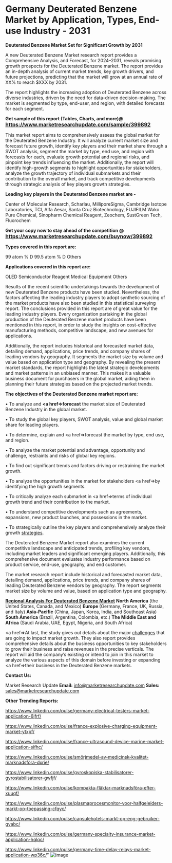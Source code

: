 # Germany Deuterated Benzene Market by Application, Types, End-use Industry - 2031

<strong>Deuterated Benzene Market Set for Significant Growth by 2031</strong>

A new Deuterated Benzene Market research report provides a Comprehensive Analysis, and Forecast, for 2024–2031, reveals promising growth prospects for the Deuterated Benzene market. The report provides an in-depth analysis of current market trends, key growth drivers, and future projections, predicting that the market will grow at an annual rate of XX% to reach $XXX by 2031.

The report highlights the increasing adoption of Deuterated Benzene across diverse industries, driven by the need for data-driven decision-making. The market is segmented by type, end-user, and region, with detailed forecasts for each segment.

<strong>Get sample of this report (Tables, Charts, and more)@ <a href=https://www.marketresearchupdate.com/sample/399892><font size=3 color=#0000ff>https://www.marketresearchupdate.com/sample/399892</font></a></strong>

This market report aims to comprehensively assess the global market for the Deuterated Benzene Industry. It will analyze current market size and forecast future growth, identify key players and their market share through a SWOT analysis, segment the market by type, end use, and region with forecasts for each, evaluate growth potential and regional risks, and pinpoint key trends influencing the market. Additionally, the report will identify high-growth segments to highlight opportunities for stakeholders, analyze the growth trajectory of individual submarkets and their contribution to the overall market, and track competitive developments through strategic analysis of key players growth strategies.

<strong>Leading key players in the Deuterated Benzene market are -</strong>

Center of Molecular Research, Scharlau, MilliporeSigma, Cambridge Isotope Laboratories, TCI, Alfa Aesar, Santa Cruz Biotechnology, FUJIFILM Wako Pure Chemical, Sinopharm Chemical Reagent, Zeochem, SustGreen Tech, Fluorochem

<strong>Get your copy now to stay ahead of the competition @ <a href=https://www.marketresearchupdate.com/buynow/399892><font size=3 color=#0000ff>https://www.marketresearchupdate.com/buynow/399892</font></a></strong>

<strong>Types covered in this report are:</strong>

99 atom % D
99.5 atom % D
Others

<strong>Applications covered in this report are:</strong>

OLED
Semiconductor
Reagent
Medical Equipment
Others

Results of the recent scientific undertakings towards the development of new Deuterated Benzene products have been studied. Nevertheless, the factors affecting the leading industry players to adopt synthetic sourcing of the market products have also been studied in this statistical surveying report. The conclusions provided in this report are of great value for the leading industry players. Every organization partaking in the global production of the Deuterated Benzene market products have been mentioned in this report, in order to study the insights on cost-effective manufacturing methods, competitive landscape, and new avenues for applications.

Additionally, the report includes historical and forecasted market data, detailing demand, applications, price trends, and company shares of leading vendors by geography. It segments the market size by volume and value based on application type and geography. By revealing the present market standards, the report highlights the latest strategic developments and market patterns in an unbiased manner. This makes it a valuable business document for purchasers in the global market, aiding them in planning their future strategies based on the projected market trends.

<strong>The objectives of the Deuterated Benzene market report are:</strong>

• To analyze and <strong><a href=><strong>forecast</strong></a></strong> the market size of Deuterated Benzene Industry in the global market.

• To study the global key players, SWOT analysis, value and global market share for leading players.

• To determine, explain and <a href=>forecast</a> the market by type, end use, and region.

• To analyze the market potential and advantage, opportunity and challenge, restraints and risks of global key regions.

• To find out significant trends and factors driving or restraining the market growth.

• To analyze the opportunities in the market for stakeholders <a href=>by</a> identifying the high growth segments.

• To critically analyze each submarket in <a href=>terms</a> of individual growth trend and their contribution to the market.

• To understand competitive developments such as agreements, expansions, new product launches, and possessions in the market.

• To strategically outline the key players and comprehensively analyze their growth <a href=ASDF881288>strategies</a>.

The Deuterated Benzene Market report also examines the current competitive landscape and anticipated trends, profiling key vendors, including market leaders and significant emerging players. Additionally, this comprehensive document evaluates industry performance based on product service, end-use, geography, and end customer.

The market research report include historical and forecasted market data, detailing demand, applications, price trends, and company shares of leading Deuterated Benzene vendors by geography. The report segments market size by volume and value, based on application type and geography.

<strong><u><b>Regional Analysis For Deuterated Benzene Market</b></u></strong>
<strong><b>North America</b></strong> (the United States, Canada, and Mexico)
<strong><b>Europe </b></strong>(Germany, France, UK, Russia, and Italy)
<strong><b>Asia-Pacific</b></strong> (China, Japan, Korea, India, and Southeast Asia)
<strong><b>South America</b></strong> (Brazil, Argentina, Colombia, etc.)
<strong><b>The Middle East and Africa</b></strong> (Saudi Arabia, UAE, Egypt, Nigeria, and South Africa)

<a href=>At last,</a> the study gives out details about the major <a href=ASDF991299>challenges</a> that are going to impact market growth. They also report provides comprehensive details about the business opportunities to key stakeholders to grow their business and raise revenues in the precise verticals. The report will aid the company’s existing or intend to join in this market to analyze the various aspects of this domain before investing or expanding <a href=>their</a> business in the Deuterated Benzene markets.

<strong>Contact Us:</strong>

Market Research Update
<strong>Email:</strong> info@marketresearchupdate.com
<strong>Sales:</strong> sales@marketresearchupdate.com

<strong>Other Trending Reports:</strong>

<a href=https://www.linkedin.com/pulse/germany-electrical-testers-market-application-6jfrf/>https://www.linkedin.com/pulse/germany-electrical-testers-market-application-6jfrf/</a>

<a href=https://www.linkedin.com/pulse/france-explosive-charging-equipment-market-ytxpf/>https://www.linkedin.com/pulse/france-explosive-charging-equipment-market-ytxpf/</a>

<a href=https://www.linkedin.com/pulse/france-ultrasound-device-marine-market-application-sifhc/>https://www.linkedin.com/pulse/france-ultrasound-device-marine-market-application-sifhc/</a>

<a href=https://www.linkedin.com/pulse/smörjmedel-av-medicinsk-kvalitet-marknadsföra-dxrie/>https://www.linkedin.com/pulse/smörjmedel-av-medicinsk-kvalitet-marknadsföra-dxrie/</a>

<a href=https://www.linkedin.com/pulse/gyroskopiska-stabilisatorer-gyrostabilisatorer-gwfjf/>https://www.linkedin.com/pulse/gyroskopiska-stabilisatorer-gyrostabilisatorer-gwfjf/</a>

<a href=https://www.linkedin.com/pulse/kompakta-fläktar-marknadsföra-efter-xuuqf/>https://www.linkedin.com/pulse/kompakta-fläktar-marknadsföra-efter-xuuqf/</a>

<a href=https://www.linkedin.com/pulse/plasmaprocesmonitor-voor-halfgeleiders-markt-op-toepassing-cfqyc/>https://www.linkedin.com/pulse/plasmaprocesmonitor-voor-halfgeleiders-markt-op-toepassing-cfqyc/</a>

<a href=https://www.linkedin.com/pulse/capsulehotels-markt-op-eng-gebruiker-gvabc/>https://www.linkedin.com/pulse/capsulehotels-markt-op-eng-gebruiker-gvabc/</a>

<a href=https://www.linkedin.com/pulse/germany-specialty-insurance-market-application-hqlqc/>https://www.linkedin.com/pulse/germany-specialty-insurance-market-application-hqlqc/</a>

<a href=https://www.linkedin.com/pulse/germany-time-delay-relays-market-application-wp36c/>https://www.linkedin.com/pulse/germany-time-delay-relays-market-application-wp36c/</a>"
![image](https://github.com/user-attachments/assets/3cb2612c-6845-4ae5-a12f-210cff1d0063)
